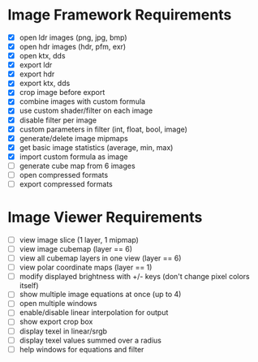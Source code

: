 # Image Framework Requirements

- [x] open ldr images (png, jpg, bmp)
- [x] open hdr images (hdr, pfm, exr)
- [x] open ktx, dds
- [x] export ldr
- [x] export hdr
- [x] export ktx, dds
- [x] crop image before export
- [x] combine images with custom formula
- [x] use custom shader/filter on each image
- [x] disable filter per image
- [x] custom parameters in filter (int, float, bool, image)
- [x] generate/delete image mipmaps
- [x] get basic image statistics (average, min, max)
- [x] import custom formula as image
- [ ] generate cube map from 6 images
- [ ] open compressed formats
- [ ] export compressed formats

# Image Viewer Requirements

- [ ] view image slice (1 layer, 1 mipmap)
- [ ] view image cubemap (layer == 6)
- [ ] view all cubemap layers in one view (layer == 6)
- [ ] view polar coordinate maps (layer == 1)
- [ ] modify displayed brightness with +/- keys (don't change pixel colors itself)
- [ ] show multiple image equations at once (up to 4)
- [ ] open multiple windows
- [ ] enable/disable linear interpolation for output
- [ ] show export crop box
- [ ] display texel in linear/srgb
- [ ] display texel values summed over a radius
- [ ] help windows for equations and filter